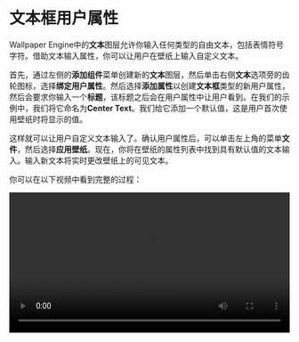 # 文本框用户属性

Wallpaper Engine中的**文本**图层允许你输入任何类型的自由文本，包括表情符号字符。借助文本输入属性，你可以让用户在壁纸上输入自定义文本。

首先，通过左侧的**添加组件**菜单创建新的**文本**图层，然后单击右侧**文本**选项旁的齿轮图标，选择**绑定用户属性**。然后选择**添加属性**以创建**文本框**类型的新用户属性，然后会要求你输入一个**标题**，该标题之后会在用户属性中让用户看到。在我们的示例中，我们将它命名为**Center Text**。我们给它添加一个默认值，这是用户首次使用壁纸时将显示的值。

这样就可以让用户自定义文本输入了。确认用户属性后，可以单击左上角的菜单**文件**，然后选择**应用壁纸**。现在，你将在壁纸的属性列表中找到具有默认值的文本输入。输入新文本将实时更改壁纸上的可见文本。

你可以在以下视频中看到完整的过程：

<video width="100%" controls loop>
  <source :src="$withBase('/videos/property_textinput.mp4')" type="video/mp4">
  Your browser does not support the video tag.
</video>

